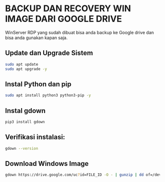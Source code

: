 # BACKUP DAN RECOVERY WIN IMAGE DARI GOOGLE DRIVE
WinServer RDP yang sudah dibuat bisa anda backup ke Google drive dan bisa anda gunakan kapan saja.

## Update dan Upgrade Sistem
```bash
sudo apt update
sudo apt upgrade -y
```
## Instal Python dan pip
```bash
sudo apt install python3 python3-pip -y
```
## Instal gdown
```bash
pip3 install gdown
```
## Verifikasi instalasi:
```bash
gdown --version
```
## Download Windows Image
```bash
gdown https://drive.google.com/uc?id=FILE_ID -O - | gunzip | dd of=/dev/vda
```
